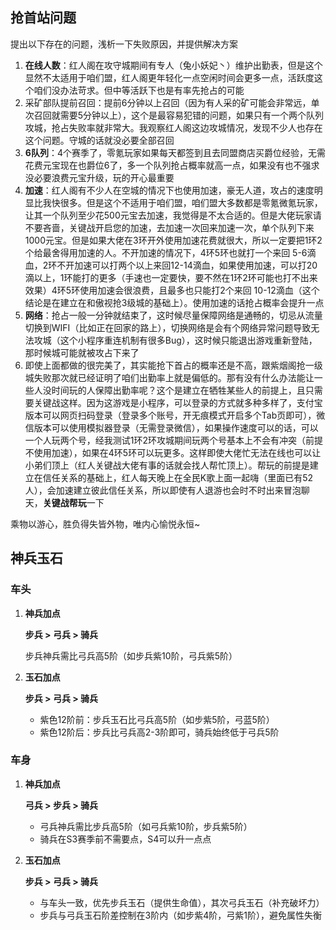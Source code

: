 ## 抢首站问题

提出以下存在的问题，浅析一下失败原因，并提供解决方案

1. **在线人数**：红人阁在攻守城期间有专人（兔小妖妃丶）维护出勤表，但是这个显然不太适用于咱们盟，红人阁更年轻化一点空闲时间会更多一点，活跃度这个咱们没办法苛求。但中等活跃下也是有率先抢占的可能
2. 采矿部队提前召回：提前6分钟以上召回（因为有人采的矿可能会非常远，单次召回就需要5分钟以上），这个是最容易犯错的问题，如果只有一个两个队列攻城，抢占失败率就非常大。我观察红人阁这边攻城情况，发现不少人也存在这个问题。守城的话就没必要全部召回
3. **6队列**：4个赛季了，零氪玩家如果每天都签到且去同盟商店买爵位经验，无需花费元宝现在也爵位6了，多一个队列抢占概率就高一点，如果没有也不强求没必要浪费元宝升级，玩的开心最重要
4. **加速**：红人阁有不少人在空城的情况下也使用加速，豪无人道，攻占的速度明显比我快很多。但是这个不适用于咱们盟，咱们盟大多数都是零氪微氪玩家，让其一个队列至少花500元宝去加速，我觉得是不太合适的。但是大佬玩家请不要吝啬，关键战开启您的加速，去加速一次回来加速一次，单个队列下来1000元宝。但是如果大佬在3环开外使用加速花费就很大，所以一定要把1环2个给最舍得用加速的人。不开加速的情况下，4环5环也就打一个来回 5-6滴血，2环不开加速可以打两个以上来回12-14滴血，如果使用加速，可以打20滴以上，1环能打的更多（手速也一定要快，要不然在1环2环可能也打不出来效果）4环5环使用加速会很浪费，且最多也只能打2个来回 10-12滴血（这个结论是在建立在和傲视抢3级城的基础上）。使用加速的话抢占概率会提升一点
5. **网络**：抢占一般一分钟就结束了，这时候尽量保障网络是通畅的，切忌从流量切换到WIFI（比如正在回家的路上），切换网络是会有个网络异常问题导致无法攻城（这个小程序重连机制有很多Bug），这时候只能退出游戏重新登陆，那时候城可能就被攻占下来了
6. 即使上面都做的很完美了，其实能抢下首占的概率还是不高，跟紫烟阁抢一级城失败那次就已经证明了咱们出勤率上就是偏低的。那有没有什么办法能让一些人没时间玩的人保障出勤率呢？这个是建立在牺牲某些人的前提上，且只需要关键战这样。因为这游戏是小程序，可以登录的方式就多种多样了，支付宝版本可以网页扫码登录（登录多个账号，开无痕模式开启多个Tab页即可），微信版本可以使用模拟器登录（无需登录微信），如果操作速度可以的话，可以一个人玩两个号，经我测试1环2环攻城期间玩两个号基本上不会有冲突（前提不使用加速），如果在4环5环可以玩更多。这样即使大佬忙无法在线也可以让小弟们顶上（红人关键战大佬有事的话就会找人帮忙顶上）。帮玩的前提是建立在信任关系的基础上，红人每天晚上在全民K歌上面一起嗨（里面已有52人），会加速建立彼此信任关系，所以即使有人退游也会时不时出来冒泡聊天，**关键战帮玩**一下

乘物以游心，胜负得失皆外物，唯内心愉悦永恒~



## 神兵玉石

### 车头

1. **神兵加点**

   **步兵 > 弓兵 > 骑兵**

   步兵神兵需比弓兵高5阶（如步兵紫10阶，弓兵紫5阶）

2. **玉石加点**

   **步兵 > 弓兵 > 骑兵**

   - 紫色12阶前：步兵玉石比弓兵高5阶（如步紫5阶，弓蓝5阶）
   - 紫色12阶后：步兵比弓兵高2-3阶即可，骑兵始终低于弓兵5阶

### 车身

1. **神兵加点**

   **弓兵 > 步兵 > 骑兵**

   - 弓兵神兵需比步兵高5阶（如弓兵紫10阶，步兵紫5阶）
   - 骑兵在S3赛季前不需要点，S4可以升一点点

2. **玉石加点**

   **步兵 > 弓兵 > 骑兵**

   - 与车头一致，优先步兵玉石（提供生命值），其次弓兵玉石（补充破坏力）
   - 步兵与弓兵玉石阶差控制在3阶内（如步紫4阶，弓紫1阶），避免属性失衡